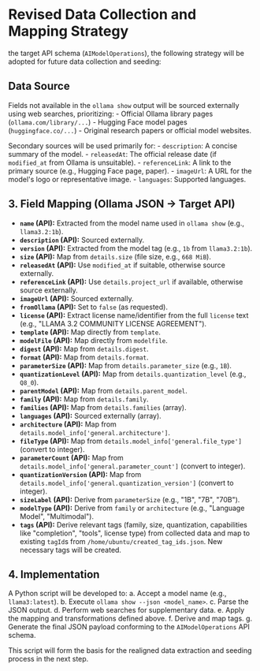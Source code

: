 # Revised Data Collection and Mapping Strategy

the target API schema (`AIModelOperations`), the following strategy will be adopted for future data collection and seeding:

## Data Source

Fields not available in the `ollama show` output will be sourced externally using web searches, prioritizing:
    - Official Ollama library pages (`ollama.com/library/...`)
    - Hugging Face model pages (`huggingface.co/...`)
    - Original research papers or official model websites.

Secondary sources will be used primarily for:
    - `description`: A concise summary of the model.
    - `releasedAt`: The official release date (if `modified_at` from Ollama is unsuitable).
    - `referenceLink`: A link to the primary source (e.g., Hugging Face page, paper).
    - `imageUrl`: A URL for the model's logo or representative image.
    - `languages`: Supported languages.

## 3. Field Mapping (Ollama JSON -> Target API)

-   **`name` (API):** Extracted from the model name used in `ollama show` (e.g., `llama3.2:1b`).
-   **`description` (API):** Sourced externally.
-   **`version` (API):** Extracted from the model tag (e.g., `1b` from `llama3.2:1b`).
-   **`size` (API):** Map from `details.size` (file size, e.g., `668 MiB`).
-   **`releasedAt` (API):** Use `modified_at` if suitable, otherwise source externally.
-   **`referenceLink` (API):** Use `details.project_url` if available, otherwise source externally.
-   **`imageUrl` (API):** Sourced externally.
-   **`fromOllama` (API):** Set to `false` (as requested).
-   **`license` (API):** Extract license name/identifier from the full `license` text (e.g., "LLAMA 3.2 COMMUNITY LICENSE AGREEMENT").
-   **`template` (API):** Map directly from `template`.
-   **`modelFile` (API):** Map directly from `modelfile`.
-   **`digest` (API):** Map from `details.digest`.
-   **`format` (API):** Map from `details.format`.
-   **`parameterSize` (API):** Map from `details.parameter_size` (e.g., `1B`).
-   **`quantizationLevel` (API):** Map from `details.quantization_level` (e.g., `Q8_0`).
-   **`parentModel` (API):** Map from `details.parent_model`.
-   **`family` (API):** Map from `details.family`.
-   **`families` (API):** Map from `details.families` (array).
-   **`languages` (API):** Sourced externally (array).
-   **`architecture` (API):** Map from `details.model_info['general.architecture']`.
-   **`fileType` (API):** Map from `details.model_info['general.file_type']` (convert to integer).
-   **`parameterCount` (API):** Map from `details.model_info['general.parameter_count']` (convert to integer).
-   **`quantizationVersion` (API):** Map from `details.model_info['general.quantization_version']` (convert to integer).
-   **`sizeLabel` (API):** Derive from `parameterSize` (e.g., "1B", "7B", "70B").
-   **`modelType` (API):** Derive from `family` or `architecture` (e.g., "Language Model", "Multimodal").
-   **`tags` (API):** Derive relevant tags (family, size, quantization, capabilities like "completion", "tools", license type) from collected data and map to existing `tagId`s from `/home/ubuntu/created_tag_ids.json`. New necessary tags will be created.

## 4. Implementation

A Python script will be developed to:
    a. Accept a model name (e.g., `llama3:latest`).
    b. Execute `ollama show --json <model_name>`.
    c. Parse the JSON output.
    d. Perform web searches for supplementary data.
    e. Apply the mapping and transformations defined above.
    f. Derive and map tags.
    g. Generate the final JSON payload conforming to the `AIModelOperations` API schema.

This script will form the basis for the realigned data extraction and seeding process in the next step.

